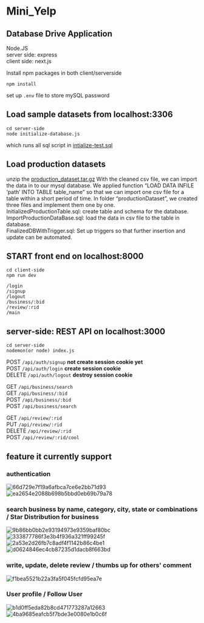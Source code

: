 # Mini_Yelp
## Database Drive Application
Node.JS  
server side: express  
client side: next.js  

Install npm packages in both client/serverside
```
npm install
```
set up ```.env``` file to store mySQL password

## Load sample datasets from localhost:3306
```
cd server-side
node initialize-database.js
```
which runs all sql script in 
[intialize-test.sql](SQL-query/sample-datasets/initialize-test.sql)

## Load production datasets
unzip the [production_dataset.tar.gz](productionDataset/production_dataset.tar.gz)
With the cleaned csv file, we can import the data in to our mysql database. We applied function “LOAD DATA INFILE ‘path’ INTO TABLE table_name” so that we can import one csv file for a table within a short period of time. In folder “productionDataset”, we created three files and implement them one by one.   
InitializedProductionTable.sql: create table and schema for the database.  
ImportProductionDataBase.sql: load the data in csv file to the table in database.  
FinalizedDBWithTrigger.sql: Set up triggers so that further insertion and update can be automated.  




## START front end on localhost:8000
```
cd client-side
npm run dev
```
```
/login
/signup
/logout
/business/:bid
/review/:rid
/main
```

## server-side: REST API on localhost:3000
```
cd server-side
nodemon(or node) index.js
```

POST ```/api/auth/signup```  **not create session cookie yet**  
POST ```/api/auth/login```   **create session cookie**  
DELETE ```/api/auth/logout``` **destroy session cookie**   

GET ```/api/business/search```  
GET ```/api/business/:bid```  
POST ```/api/business/:bid```  
POST ```/api/business/search```  


GET ```/api/review/:rid```  
PUT ```/api/review/:rid```  
DELETE ```/api/review/:rid```  
POST ```/api/review/:rid/cool```  


## feature it currently support
### authentication  
 ![66d729e7f19a6afbca7ce6e2bb71d93](https://github.com/LifeIsHardBruh/Mini-Yelp_review_management_system/assets/43108245/deaaa1e9-f7d1-4245-aa41-eec3a739ff03)
 ![ea2654e2088b698b5bbd0eb69b79a78](https://github.com/LifeIsHardBruh/Mini-Yelp_review_management_system/assets/43108245/84808838-a100-4aa3-a1be-264df0ed4d1b)


### search business by name, category, city, state or combinations / Star Distribution for business
![9b86bb0bb2e93194973e9359baf80bc](https://github.com/LifeIsHardBruh/Mini-Yelp_review_management_system/assets/43108245/29e66f24-e98a-4759-825d-9c98dda9d16c)
![333877786f3e3b4f936a321ff99245f](https://github.com/LifeIsHardBruh/Mini-Yelp_review_management_system/assets/43108245/d6da064a-102a-48d8-8a96-fd1781ff1564)
![2a53e2d26fb7c8adf4f1142b86c4be1](https://github.com/LifeIsHardBruh/Mini-Yelp_review_management_system/assets/43108245/dc717a3e-de49-4af3-bb93-a9c4a5c605e1)
![d0624846ec4cb87235d1dacb8f663bd](https://github.com/LifeIsHardBruh/Mini-Yelp_review_management_system/assets/43108245/5a854791-57a1-4e56-858d-34cc6a44ee9c)

### write, update, delete review / thumbs up for others' comment  
![f1bea5521b22a3fa5f045fcfd95ea7e](https://github.com/LifeIsHardBruh/Mini-Yelp_review_management_system/assets/43108245/1336c742-f80c-4c22-a5cf-ff3342d4366b)

### User profile / Follow User  
![b1d0ff5eda82b8cd471773287a12663](https://github.com/LifeIsHardBruh/Mini-Yelp_review_management_system/assets/43108245/d8e354bf-bdd5-4c72-9c73-163719efb98f)
![4ba9685eafcb5f7bde3e0080e1b0c6f](https://github.com/LifeIsHardBruh/Mini-Yelp_review_management_system/assets/43108245/31e18fbf-f923-4482-b03f-b52810f91f02)















